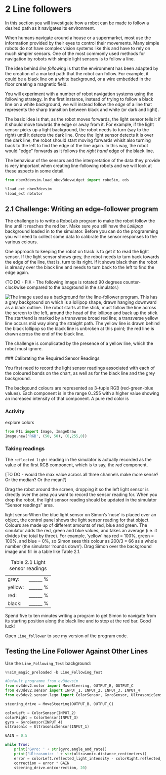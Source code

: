 # 2 Line followers

In this section you will investigate how a robot can be made to follow a desired path as it navigates its environment.

When humans navigate around a house or a supermarket, most use the information provided by their eyes to control their movements. Many simple robots do not have complex vision systems like this and have to rely on much simpler sensors. One of the most commonly used methods for navigation by robots with simple light sensors is to follow a line.

The idea behind *line following* is that the environment has been adapted by the creation of a marked path that the robot can follow. For example, it could be a black line on a white background, or a wire embedded in the floor creating a magnetic field.

You will experiment with a number of robot navigation systems using the following strategy. In the first instance, instead of trying to follow a black line on a white background, we will instead follow the *edge* of a line that represents the sharp transition between black and white (or dark and light).

The basic idea is that, as the robot moves forwards, the light sensor tells it if it should move towards the edge or away from it. For example, if the light sensor picks up a light background, the robot needs to turn (say to the right) until it detects the dark line. Once the light sensor detects it is over the dark line, the robot should start moving forwards whislt also turning back to the left to find the edge of the line again. In this way, the robot would "edge" forwards as it follows the *right hand* edge of the black line.

The behaviour of the sensors and the interpretation of the data they provide is very important when creating line-following robots and we will look at these aspects in some detail.

```python
from nbev3devsim.load_nbev3devwidget import roboSim, eds

%load_ext nbev3devsim
%load_ext nbtutor
```

## 2.1 Challenge: Writing an edge-follower program


The challenge is to write a RoboLab program to make the robot follow the line until it reaches the red bar. Make sure you still have the *Lollipop* background loaded in to the simulator. Before you can do the programming you will need to collect some data to calibrate the sensor responses to the various colours.

One approach to keeping the robot on track is to get it to read the light sensor. If the light sensor shows grey, the robot needs to turn back towards the edge of the line, that is, turn to its right. If it shows black then the robot is already over the black line and needs to turn back to the left to find the edge again.

(TO DO - FIX - The following image is rotated 90 degrees counter-clockwise compared to the bacground in the simulator.)

![The image used as a background for the line-follower program. This has a grey background on which is a lollipop shape, drawn hanging downward as a black outline. The robot starts at the stick, must follow the line across the screen to the left, around the head of the lollipop and back up the stick. The start/end is marked by a transverse broad red line; a transverse yellow line occurs mid way along the straight path. The yellow line is drawn behind the black lollipop so the black line is unbroken at this point; the red line is drawn across the end of the black line.](../images/tm129_rob_p6_f006.jpg)


The challenge is complicated by the presence of a yellow line, which the robot must ignore. 

### Calibrating the Required Sensor Readings

You first need to record the light sensor readings associated with each of the coloured bands on the chart, as well as for the black line and the grey background.

The backgound colours are represented as 3-tuple RGB (red-green-blue values). Each component is in the range 0..255 with a higher value showing an increased intensity of that component. A pure red color is 

### Activity

explore colors

```python
from PIL import Image, ImageDraw
Image.new('RGB', (50, 50), (0,255,0))
```

### Taking readings

The `reflected light` reading in the simulator is actually recorded as the value of the first RGB component, which is to say, the *red* component.

[TO DO - would the max value across all three channels make more sense? Or the median? Or the mean?] 

Drag the robot around the screen, dropping it so the left light sensor is directly over the area you want to record the sensor reading for. When you drop the robot, the light sensor reading should be updated in the simulator "Sensor readings" area.

 light sensorWhen the blue light sensor on Simon’s ‘nose’ is placed over an object, the control panel shows the light sensor reading for that object. Colours are made up of different amounts of red, blue and green. The simulator adds the red, green and blue values, and takes an average (i.e. it divides the total by three). For example, ‘yellow’ has red = 100%, green = 100%, and blue = 0%, so Simon sees this colour as 200/3 = 66 as a whole number (the simulator ‘rounds down’). Drag Simon over the background image and fill in a table like Table 2.1.
<table xmlns:str="http://exslt.org/strings">
<caption>Table 2.1 Light sensor readings</caption>
<tbody>
<tr>
<td class="highlight_" rowspan="" colspan="">
grey:
</td>
<td class="highlight_" rowspan="" colspan="">
______ %
</td>
</tr>
<tr>
<td class="highlight_" rowspan="" colspan="">
yellow:
</td>
<td class="highlight_" rowspan="" colspan="">
______ %
</td>
</tr>
<tr>
<td class="highlight_" rowspan="" colspan="">
red:
</td>
<td class="highlight_" rowspan="" colspan="">
______ %
</td>
</tr>
<tr>
<td class="highlight_" rowspan="" colspan="">
black:
</td>
<td class="highlight_" rowspan="" colspan="">
______ %
</td>
</tr>
</tbody>
</table>

Spend five to ten minutes writing a program to get Simon to navigate from its starting position along the black line and to stop at the red bar. Good luck!

Open `Line_follower` to see my version of the program code.


## Testing the Line Follower Against Other Lines

Use the `Line_Following_Test` background:

```python
%%sim_magic_preloaded -b Line_Following_Test

#Default programme from ev3devsim
from ev3dev2.motor import MoveSteering, OUTPUT_B, OUTPUT_C
from ev3dev2.sensor import INPUT_1, INPUT_2, INPUT_3, INPUT_4
from ev3dev2.sensor.lego import ColorSensor, GyroSensor, UltrasonicSensor

steering_drive = MoveSteering(OUTPUT_B, OUTPUT_C)

colorLeft = ColorSensor(INPUT_2)
colorRight = ColorSensor(INPUT_3)
gyro = GyroSensor(INPUT_4)
ultrasonic = UltrasonicSensor(INPUT_1)

GAIN = 0.5

while True:
    print('Gyro: ' + str(gyro.angle_and_rate))
    print('Ultrasonic: ' + str(ultrasonic.distance_centimeters))
    error = colorLeft.reflected_light_intensity - colorRight.reflected_light_intensity
    correction = error * GAIN
    steering_drive.on(correction, 20)
```

```python

```
